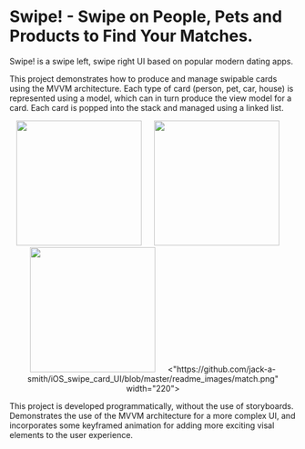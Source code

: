 # Swipe! - Swipe on People, Pets and Products to Find Your Matches.
Swipe! is a swipe left, swipe right UI based on popular modern dating apps.

This project demonstrates how to produce and manage swipable cards using the MVVM architecture. Each type of card (person, pet, car, house) is represented using a model, which can in turn produce the view model for a card. Each card is popped into the stack and managed using a linked list.

<p align="center">
<img src="https://github.com/jack-a-smith/iOS_swipe_card_UI/blob/master/readme_images/home.png" width="220"> &emsp; <img src="https://github.com/jack-a-smith/iOS_swipe_card_UI/blob/master/readme_images/swipe_left.png" width="220"> &emsp; <img src="https://github.com/jack-a-smith/iOS_swipe_card_UI/blob/master/readme_images/swipe_right.png" width="220"> &emsp; <"https://github.com/jack-a-smith/iOS_swipe_card_UI/blob/master/readme_images/match.png" width="220">
</p>

This project is developed programmatically, without the use of storyboards. Demonstrates the use of the MVVM architecture for a more complex UI, and incorporates some keyframed animation for adding more exciting visal elements to the user experience.
